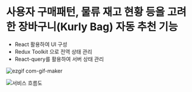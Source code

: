 # 사용자 구매패턴, 물류 재고 현황 등을 고려한 장바구니(Kurly Bag) 자동 추천 기능 

- React 활용하여 UI 구성
- Redux Toolkit 으로 전역 상태 관리
- React-query를 활용하여 서버 상태 관리 

![ezgif com-gif-maker](https://user-images.githubusercontent.com/98936928/186374021-8639a75d-0d90-400f-afef-ce143c46e798.gif)


![서비스 흐름도](https://user-images.githubusercontent.com/98936928/186368804-ccdada88-f872-45ac-86b0-388f6332f861.png)






